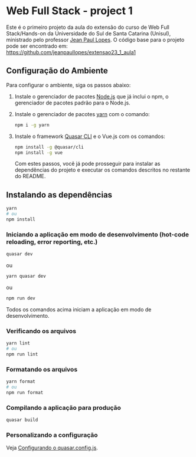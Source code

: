 # Web Full Stack - project 1

Este é o primeiro projeto da aula do extensão do curso de Web Full Stack/Hands-on da Universidade do Sul de Santa Catarina (Unisul), ministrado pelo professor [Jean Paul Lopes](https://github.com/jeanpaullopes). O código base para o projeto pode ser encontrado em: https://github.com/jeanpaullopes/extensao23_1_aula1

## Configuração do Ambiente

Para configurar o ambiente, siga os passos abaixo:

1.  Instale o gerenciador de pacotes [Node.js](https://nodejs.org/) que já inclui o npm, o gerenciador de pacotes padrão para o Node.js.


2. Instale o gerenciador de pacotes [yarn](https://yarnpkg.com/) com o comando:

   ```bash
   npm i -g yarn
   ```

3. Instale o framework [Quasar CLI](https://quasar.dev/start/quasar-cli) e o Vue.js com os comandos:

   ```bash
   npm install -g @quasar/cli
   npm install -g vue
   ```

   Com estes passos, você já pode prosseguir para instalar as dependências do projeto e executar os comandos descritos no restante do README.

## Instalando as dependências
```bash
yarn
# ou
npm install
```

### Iniciando a aplicação em modo de desenvolvimento (hot-code reloading, error reporting, etc.)

```bash
quasar dev
```
ou
```bash
yarn quasar dev
```
ou 
```bash
npm run dev
``` 

Todos os comandos acima iniciam a aplicação em modo de desenvolvimento.


### Verificando os arquivos
```bash
yarn lint
# ou
npm run lint
```


### Formatando os arquivos
```bash
yarn format
# ou
npm run format
```

### Compilando a aplicação para produção
```bash
quasar build
```

### Personalizando a configuração
Veja [Configurando o quasar.config.js](https://v2.quasar.dev/quasar-cli-webpack/quasar-config-js).
